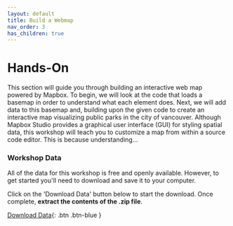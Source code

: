 ```yaml
---
layout: default
title: Build a Webmap
nav_order: 3
has_children: true
---
```

# Hands-On
This section will guide you through building an interactive web map powered by Mapbox. To begin, we will look at the code that loads a basemap in order to understand what each element does. Next, we will add data to this basemap and, building upon the given code to create an interactive map visualizing public parks in the city of vancouver. Although Mapbox Studio provides a graphical user interface (GUI) for styling spatial data, this workshop will teach you to customize a map from within a source code editor. This is because understanding... 


### Workshop Data
All of the data for this workshop is free and openly available. However, to get started you'll need to download and save it to your computer. 

Click on the 'Download Data' button below to start the download. Once complete, **extract the contents of the .zip file**.

[Download Data](mapbox-intro.zip){: .btn .btn-blue }